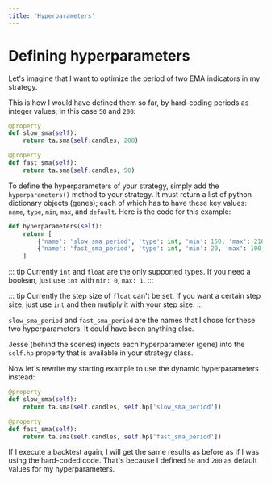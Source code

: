 ```yaml
---
title: 'Hyperparameters'
---
```


# Defining hyperparameters
Let's imagine that I want to optimize the period of two EMA indicators in my strategy. 

This is how I would have defined them so far, by hard-coding periods as integer values; in this case `50` and `200`:

```py
@property
def slow_sma(self):
    return ta.sma(self.candles, 200)

@property
def fast_sma(self):
    return ta.sma(self.candles, 50)
```

To define the hyperparameters of your strategy, simply add the `hyperparameters()` method to your strategy. It must return a list of python dictionary objects (genes); each of which has to have these key values: `name`, `type`, `min`, `max`, and `default`. Here is the code for this example:

```py
def hyperparameters(self):
    return [
        {'name': 'slow_sma_period', 'type': int, 'min': 150, 'max': 210, 'default': 200},
        {'name': 'fast_sma_period', 'type': int, 'min': 20, 'max': 100, 'default': 50},
    ]
```

::: tip
Currently `int` and `float` are the only supported types. If you need a boolean, just use `int` with `min: 0`, `max: 1`. 
:::

::: tip
Currently the step size of `float` can't be set. If you want a certain step size, just use `int` and then mutiply it with your step size.
:::

`slow_sma_period` and `fast_sma_period` are the names that I chose for these two hyperparameters. It could have been anything else. 

Jesse (behind the scenes) injects each hyperparameter (gene) into the `self.hp` property that is available in your strategy class. 

Now let's rewrite my starting example to use the dynamic hyperparameters instead:

```py
@property
def slow_sma(self):
    return ta.sma(self.candles, self.hp['slow_sma_period'])

@property
def fast_sma(self):
    return ta.sma(self.candles, self.hp['fast_sma_period'])
```

If I execute a backtest again, I will get the same results as before as if I was using the hard-coded code. That's because I defined `50` and `200` as default values for my hyperparameters. 
